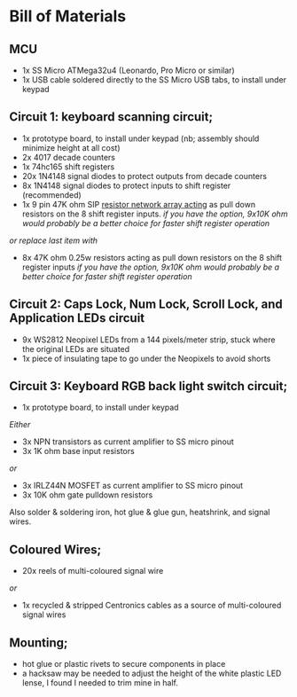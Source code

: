 # Bill of Materials

## MCU
 -  1x SS Micro ATMega32u4 (Leonardo, Pro Micro or similar)
 -  1x USB cable soldered directly to the SS Micro USB tabs, to install under keypad

## Circuit 1: keyboard scanning circuit;
 -  1x  prototype board, to install under keypad (nb; assembly should minimize height at all cost)
 -  2x  4017 decade counters
 -  1x  74hc165 shift registers
 -  20x 1N4148 signal diodes to protect outputs from decade counters
 -  8x  1N4148 signal diodes to protect inputs to shift register (recommended)
 -  1x  9 pin 47K ohm SIP [resistor network array acting](https://www.youtube.com/watch?v=_DJ_xLOxnpE) as pull down resistors on the 8 shift register inputs. _if you have the option, 9x10K ohm would probably be a better choice for faster shift register operation_

 _or replace last item with_
 -  8x  47K ohm 0.25w resistors acting as pull down resistors on the 8 shift register inputs _if you have the option, 9x10K ohm would probably be a better choice for faster shift register operation_

## Circuit 2: Caps Lock, Num Lock, Scroll Lock, and Application LEDs circuit
 -  9x WS2812 Neopixel LEDs from a 144 pixels/meter strip, stuck where the original LEDs are situated
 -  1x piece of insulating tape to go under the Neopixels to avoid shorts

## Circuit 3: Keyboard RGB back light switch circuit;
 -  1x prototype board, to install under keypad

 _Either_
 -  3x NPN transistors as current amplifier to SS micro pinout
 -  3x 1K ohm base input resistors

 _or_
 -  3x IRLZ44N MOSFET as current amplifier to SS micro pinout
 -  3x 10K ohm gate pulldown resistors

Also solder & soldering iron, hot glue & glue gun, heatshrink, and signal wires.

## Coloured Wires;
 -  20x reels of multi-coloured signal wire

 _or_
 -  1x recycled & stripped Centronics cables as a source of multi-coloured signal wires

## Mounting;
 -  hot glue or plastic rivets to secure components in place
 - a hacksaw may be needed to adjust the height of the white plastic LED lense, I found I needed to trim mine in half.
